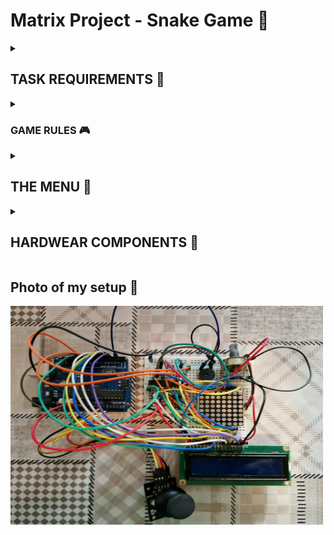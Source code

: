 # Matrix Project - Snake Game 🐍

<details>
  <summary><h2><b>TASK REQUIREMENTS 📁</b></h2></summary>
  <h3>Menu task</h3>
  Create a menu for your game, emphasis on ‘the game. You should scroll on the LCD with the joystick. The menu should include the following functionality:

  **1. Intro Message** - When  powering  up  the  project,  a  greeting  message should be shown for a few moments.
  
  **2. Should contain roughly the following categories:**
  
  **(a)Start game** - Starts the initial level
    
  **(b)Settings**
    
    - LCD  brightness  control. Save it to eeprom;
        
    - Matrix brightness control. Make sure to display something on the matrix when selecting it. Save it to eeprom.
        
   **(c)About** - Should include details about the creator of the game. At least game name, author and github link or user.
    
  **3. While playing the game** - Display all relevant info (lives, levels, score etc.)
  
  **4. Upon game ending** - Display relevant game info: score, time, lives left etc. Must inform player if he/she beat the highscore. This menu should only be closed by the player, pressing a button.

  <h2>Game requirements</h2>
  
    – Minimal components: an LCD, a joystick, a buzzer and the led matrix;
    
    – You must add basic sounds to the game;
    
    – It must be intuitive and fun to play;
    
    – It must make sense in the current setup;
    
    - It can be a classic snake game, basically where the length of the snake increases in time;
    
    – The ”food” should blink, so as to separate it from the rest of the snake.
</details> 

<details>
  <summary><h3><b>GAME RULES 🎮</b></h3></summary>
  <h3>Game info 💬</h3>
  The objective of the snake is to eat the blinking food 🍕. To start the game, the player has to enter the start game submenu, and then press the button. While playing, the score appears on the LCD. For now, the minigame ends when the score is 10.
  
  <h3>Bugs 🐜</h3>
  <ul>
    <li>The snake does not grow when it eats the blinking food.</li>
    <li>When accessing the 'LCD bright' option, it does not work, meaning you cannot adjust the LCD brightness. </li>
    <li>You cannot mute the game sound, even though there is an on/off option in the menu.</li>
    <li>At the end of the game, the score is displayed for 5 seconds, and it cannot be closed by the player pressing the button.</li>
  </ul>
</details> 

<details>
  <summary><h2><b>THE MENU 📒</b></h2></summary>
  
  You can move through the menu using the joystick up and down. To enter an option move the joystick to the right and to exit an option move the joystick to the left. Same for the submenu. While scrolling through the menu, a visual representation of the current item is displayed on the matrix.
  
  <h3>Main meniu 📋</h3>
    <ul>
      <li>Start game</li>
      <li>Settings</li>
      <li>How to play</li>
      <li>About</li>
    </ul> 
    
  <h3>Settings submenu 🔧</h3>
    <ul>
      <li>LCD bright</li>
      <li>Matrix bright</li>
      <li>Sounds</li>
    </ul> 
</details> 

<details>
  <summary><h2><b>HARDWEAR COMPONENTS 🔌</b></h2></summary>
<ol>
  <li>16x2 LCD</li>
  <li>1 8x8 led matrix</li>
  <li>MAX7219 driver</li>
  <li>joystick</li>
  <li>buzzer</li>
  <li>potentiometer (for controlling the LCD contrast)
</ol>  
</details> 

## Photo of my setup 📸

<img src="https://github.com/RuxiC/Matrix_Project_Snake_Game/blob/main/Matrix_Project/matrix_game.jpeg?raw=true" alt="A photo of my setup" width="500" height="350">
